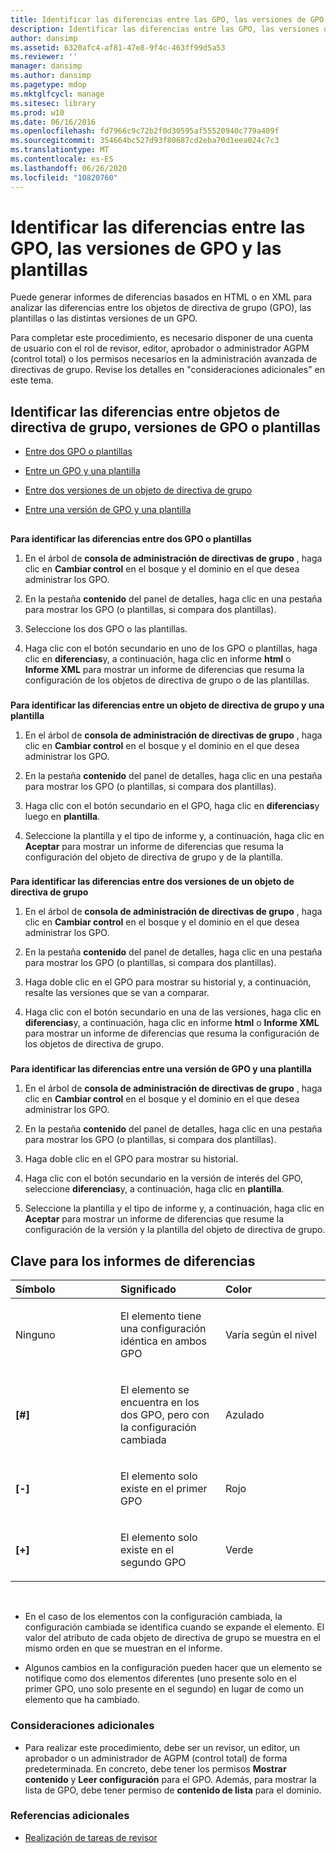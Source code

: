 ```yaml
---
title: Identificar las diferencias entre las GPO, las versiones de GPO y las plantillas
description: Identificar las diferencias entre las GPO, las versiones de GPO y las plantillas
author: dansimp
ms.assetid: 6320afc4-af81-47e8-9f4c-463ff99d5a53
ms.reviewer: ''
manager: dansimp
ms.author: dansimp
ms.pagetype: mdop
ms.mktglfcycl: manage
ms.sitesec: library
ms.prod: w10
ms.date: 06/16/2016
ms.openlocfilehash: fd7966c9c72b2f0d30595af55520940c779a409f
ms.sourcegitcommit: 354664bc527d93f80687cd2eba70d1eea024c7c3
ms.translationtype: MT
ms.contentlocale: es-ES
ms.lasthandoff: 06/26/2020
ms.locfileid: "10820760"
---
```

# Identificar las diferencias entre las GPO, las versiones de GPO y las plantillas


Puede generar informes de diferencias basados en HTML o en XML para analizar las diferencias entre los objetos de directiva de grupo (GPO), las plantillas o las distintas versiones de un GPO.

Para completar este procedimiento, es necesario disponer de una cuenta de usuario con el rol de revisor, editor, aprobador o administrador AGPM (control total) o los permisos necesarios en la administración avanzada de directivas de grupo. Revise los detalles en "consideraciones adicionales" en este tema.

## Identificar las diferencias entre objetos de directiva de grupo, versiones de GPO o plantillas


-   [Entre dos GPO o plantillas](#bkmk-two-gpos)

-   [Entre un GPO y una plantilla](#bkmk-gpo-and-template)

-   [Entre dos versiones de un objeto de directiva de grupo](#bkmk-two-versions)

-   [Entre una versión de GPO y una plantilla](#bkmk-gpo-version-and-template)

## <a href="" id="bkmk-two-gpos"></a>


**Para identificar las diferencias entre dos GPO o plantillas**

1.  En el árbol de **consola de administración de directivas de grupo** , haga clic en **Cambiar control** en el bosque y el dominio en el que desea administrar los GPO.

2.  En la pestaña **contenido** del panel de detalles, haga clic en una pestaña para mostrar los GPO (o plantillas, si compara dos plantillas).

3.  Seleccione los dos GPO o las plantillas.

4.  Haga clic con el botón secundario en uno de los GPO o plantillas, haga clic en **diferencias**y, a continuación, haga clic en informe **html** o **Informe XML** para mostrar un informe de diferencias que resuma la configuración de los objetos de directiva de grupo o de las plantillas.

### <a href="" id="bkmk-gpo-and-template"></a>

**Para identificar las diferencias entre un objeto de directiva de grupo y una plantilla**

1.  En el árbol de **consola de administración de directivas de grupo** , haga clic en **Cambiar control** en el bosque y el dominio en el que desea administrar los GPO.

2.  En la pestaña **contenido** del panel de detalles, haga clic en una pestaña para mostrar los GPO (o plantillas, si compara dos plantillas).

3.  Haga clic con el botón secundario en el GPO, haga clic en **diferencias**y luego en **plantilla**.

4.  Seleccione la plantilla y el tipo de informe y, a continuación, haga clic en **Aceptar** para mostrar un informe de diferencias que resuma la configuración del objeto de directiva de grupo y de la plantilla.

### <a href="" id="bkmk-two-versions"></a>

**Para identificar las diferencias entre dos versiones de un objeto de directiva de grupo**

1.  En el árbol de **consola de administración de directivas de grupo** , haga clic en **Cambiar control** en el bosque y el dominio en el que desea administrar los GPO.

2.  En la pestaña **contenido** del panel de detalles, haga clic en una pestaña para mostrar los GPO (o plantillas, si compara dos plantillas).

3.  Haga doble clic en el GPO para mostrar su historial y, a continuación, resalte las versiones que se van a comparar.

4.  Haga clic con el botón secundario en una de las versiones, haga clic en **diferencias**y, a continuación, haga clic en informe **html** o **Informe XML** para mostrar un informe de diferencias que resuma la configuración de los objetos de directiva de grupo.

### <a href="" id="bkmk-gpo-version-and-template"></a>

**Para identificar las diferencias entre una versión de GPO y una plantilla**

1.  En el árbol de **consola de administración de directivas de grupo** , haga clic en **Cambiar control** en el bosque y el dominio en el que desea administrar los GPO.

2.  En la pestaña **contenido** del panel de detalles, haga clic en una pestaña para mostrar los GPO (o plantillas, si compara dos plantillas).

3.  Haga doble clic en el GPO para mostrar su historial.

4.  Haga clic con el botón secundario en la versión de interés del GPO, seleccione **diferencias**y, a continuación, haga clic en **plantilla**.

5.  Seleccione la plantilla y el tipo de informe y, a continuación, haga clic en **Aceptar** para mostrar un informe de diferencias que resume la configuración de la versión y la plantilla del objeto de directiva de grupo.

## Clave para los informes de diferencias


<table>
<colgroup>
<col width="33%" />
<col width="33%" />
<col width="33%" />
</colgroup>
<thead>
<tr class="header">
<th align="left">Símbolo</th>
<th align="left">Significado</th>
<th align="left">Color</th>
</tr>
</thead>
<tbody>
<tr class="odd">
<td align="left"><p>Ninguno</p></td>
<td align="left"><p>El elemento tiene una configuración idéntica en ambos GPO</p></td>
<td align="left"><p>Varía según el nivel</p></td>
</tr>
<tr class="even">
<td align="left"><p><strong>[#]</strong></p></td>
<td align="left"><p>El elemento se encuentra en los dos GPO, pero con la configuración cambiada</p></td>
<td align="left"><p>Azulado</p></td>
</tr>
<tr class="odd">
<td align="left"><p><strong>[-]</strong></p></td>
<td align="left"><p>El elemento solo existe en el primer GPO</p></td>
<td align="left"><p>Rojo</p></td>
</tr>
<tr class="even">
<td align="left"><p><strong>[+]</strong></p></td>
<td align="left"><p>El elemento solo existe en el segundo GPO</p></td>
<td align="left"><p>Verde</p></td>
</tr>
</tbody>
</table>

 

-   En el caso de los elementos con la configuración cambiada, la configuración cambiada se identifica cuando se expande el elemento. El valor del atributo de cada objeto de directiva de grupo se muestra en el mismo orden en que se muestran en el informe.

-   Algunos cambios en la configuración pueden hacer que un elemento se notifique como dos elementos diferentes (uno presente solo en el primer GPO, uno solo presente en el segundo) en lugar de como un elemento que ha cambiado.

### Consideraciones adicionales

-   Para realizar este procedimiento, debe ser un revisor, un editor, un aprobador o un administrador de AGPM (control total) de forma predeterminada. En concreto, debe tener los permisos **Mostrar contenido** y **Leer configuración** para el GPO. Además, para mostrar la lista de GPO, debe tener permiso de **contenido de lista** para el dominio.

### Referencias adicionales

-   [Realización de tareas de revisor](performing-reviewer-tasks.md)

 

 





